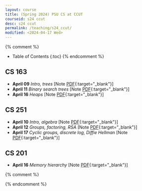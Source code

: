 ```yaml
---
layout: course
title: (Spring 2024) PSU CS at CCUT
courseid: s24 ccut
desc: s24 ccut
permalink: /teaching/s24_ccut/
modified: <2024-04-17 Wed> 
---
```


{% comment %}
* Table of Contents
{:toc}
{% endcomment %}

## CS 163
*  **April 09** _Intro, trees_ [Note [PDF]({{base}}/teaching/s24_ccut/s24_163_live1.pdf){:target="_blank"}] 
*  **April 11** _Binary search trees_ [Note [PDF]({{base}}/teaching/s24_ccut/s24_163_live2.pdf){:target="_blank"}] 
*  **April 16** _Heaps_ [Note [PDF]({{base}}/teaching/s24_ccut/s24_163_live3.pdf){:target="_blank"}] 

## CS 251
*  **April 10** _Intro, algebra_ [Note [PDF]({{base}}/teaching/s24_ccut/s24_251_live1.pdf){:target="_blank"}] 
*  **April 12** _Groups, factoring, RSA_ [Note [PDF]({{base}}/teaching/s24_ccut/s24_251_live2.pdf){:target="_blank"}] 
*  **April 17** _Cyclic groups, discrete log, Diffie Hellman_ [Note [PDF]({{base}}/teaching/s24_ccut/s24_251_live3.pdf){:target="_blank"}] 

## CS 201 
*  **April 16** _Memory hierarchy_ [Note [PDF]({{base}}/teaching/s24_ccut/s24_201_live1.pdf){:target="_blank"}] 

{% comment %}

{% endcomment %}




